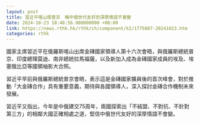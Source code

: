 ```yaml
---
layout: post
title: 習近平喀山晤普京　稱中俄世代友好的深厚情誼不會變
date: 2024-10-23 18:48:56.000000000 +08:00
link: https://news.rthk.hk/rthk/ch/component/k2/1775887-20241023.htm
categories: rthk
---
```


國家主席習近平在俄羅斯喀山出席金磚國家領導人第十六次會晤，與俄羅斯總統普京、印度總理莫迪、南非總統拉馬福薩，以及新加入成為金磚國家成員的埃及、埃塞俄比亞等國領袖影大合照。

習近平早前與俄羅斯總統普京會晤，表示這是金磚國家擴員後的首次峰會，對於推動「大金磚合作」具有重要意義，期待與各國領導人，深入探討金磚合作機制未來發展。

習近平又指出，今年是中俄建交75周年，兩國探索出「不結盟、不對抗、不針對第三方」的相鄰大國正確相處之道，堅信中俄世代友好的深厚情誼不會變。
